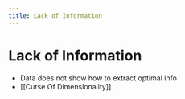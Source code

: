 ```yaml
---
title: Lack of Information
---
```


# Lack of Information
- Data does not show how to extract optimal info
- [[Curse Of Dimensionality]]
































